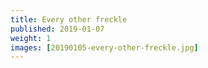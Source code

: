 ```yaml
---
title: Every other freckle
published: 2019-01-07
weight: 1
images: [20190105-every-other-freckle.jpg]
---
```

